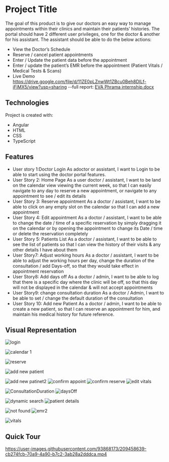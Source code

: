 # Project Title

The goal of this product is to give our doctors an easy way to manage appointments within their clinics and maintain their patients’ histories.
The portal should have 2 different user privileges, one for the doctor & another for his assistant. 
The assistant should be able to do the below actions:
-	View the Doctor’s Schedule 
-	Reserve / cancel patient appointments 
-	Enter / Update the patient data before the appointment 
-	Enter / update the patient’s EMR before the appointment (Patient Vitals / Medical Tests & Scans)
- Live Demo https://drive.google.com/file/d/11ZE0pLZnwWt1ZBcu0Beh8DlLf-iFiMX5/view?usp=sharing
--full report: [EVA Phrama internship.docx](https://github.com/ahmedfarouk2000/Doctor-Portal/files/10852613/EVA.Phrama.internship.docx)

## Technologies
Project is created with:
- Angular
- HTML
- CSS
- TypeScript

## Features

- User story 1:Doctor Login
As adoctor or assistant, I want to Login to be able to start using the doctor portal features.
- User Story 2: Home Page
As a user doctor / assistant, I want to be land on the calendar view viewing the current week, so that I can easily navigate to any day to reserve a new appointment, or navigate to any appointment to see / edit its details
- User Story 3: Reserve appointment
As a doctor / assistant, I want to be able to click on any empty slot on the calendar so that I can add a new appointment
- User Story 4: Edit appointment
As a doctor / assistant, I want to be able to change the date / time of a specific reservation by simply dragging it on the calendar or by opening the appointment to change its Date / time or delete the reservation completely 
- User Story 5: Patients List
As a doctor / assistant, I want to be able to see the list of patients so that I can view the history of their visits & any other details I have about them
- User Story7: Adjust working hours
As a doctor / assistant, I want to be able to adjust the working hours per day, change the duration of the consultation / add Days-off, so that they would take effect in appointment reservation 
- User Story8: Add days off
As a doctor / admin, I want to be able to log that there is a specific day where the clinic will be off, so that this day will not be displayed in the calendar & will not accept appointments 
- User Story9: change consultation duration
As a doctor / Admin, I want to be able to set / change the default duration of the consultation 
- User Story 10: Add new Patient
As a doctor / admin, I want to be able to create a new patient, so that I can reserve an appointment for him, and maintain his medical history for future reference.



## Visual Representation
![login](https://user-images.githubusercontent.com/93868173/196012259-ed06e81b-da4e-49d7-b13a-50412f2138f6.png)

![calendar 1](https://user-images.githubusercontent.com/93868173/196012270-2a19d634-f421-4047-afe8-edcb0db5daef.png)

![reserve](https://user-images.githubusercontent.com/93868173/196012280-24d57f97-660a-409d-8642-34c3431541a6.png)

![add new patient](https://user-images.githubusercontent.com/93868173/196012285-0dc260d2-802a-457a-946c-703aef6b474d.png)


![add new patinet2](https://user-images.githubusercontent.com/93868173/196012286-294e04d0-27a0-4996-8893-9ee663aaeed6.png)
![confirm appoint](https://user-images.githubusercontent.com/93868173/196012287-2b7831e3-e962-41ad-a42c-2534e5f8edf5.png)
![confirm reserve](https://user-images.githubusercontent.com/93868173/196012290-9ccff073-acdb-4237-979c-a44daa8c2b2f.png)
![edit vitals](https://user-images.githubusercontent.com/93868173/196012295-7fb74f44-f4bd-485f-bcb6-9772bd433d83.png)

![ConsultationDuration](https://user-images.githubusercontent.com/93868173/196012320-cb689c22-3ec7-4c22-9161-ca246ad0f6a9.png)
![daysOff](https://user-images.githubusercontent.com/93868173/196012324-80dae8dc-3aab-44eb-907a-779e88165539.png)

![dynamic search](https://user-images.githubusercontent.com/93868173/196012331-1176f951-2272-48ed-9019-6d807d55347b.png)
![patient details](https://user-images.githubusercontent.com/93868173/196012354-021bafc2-eccc-4dc9-849b-a9f9184c5b88.png)

![not found](https://user-images.githubusercontent.com/93868173/196012344-404e0328-0977-4d14-9a4f-9a613150a687.png)
![emr2](https://user-images.githubusercontent.com/93868173/196012352-28f7af77-e9aa-4ac9-aa41-fa158b26a3a4.png)

![vitals](https://user-images.githubusercontent.com/93868173/196012347-c66ab90a-6388-47a9-b7f6-7804a9ed4f4e.png)


## Quick Tour
https://user-images.githubusercontent.com/93868173/209458639-cb274fcb-70a9-4a90-b7c2-3ab28a2dddca.mp4





